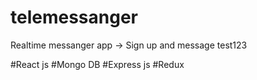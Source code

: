 # telemessanger
Realtime messanger app 
-> Sign up and message test123

#React js
#Mongo DB
#Express js
#Redux
